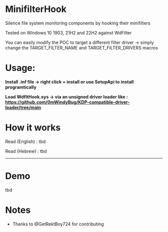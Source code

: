 # MinifilterHook
Silence file system monitoring components by hooking their minifilters

Tested on Windows 10 1903, 21H2 and 22H2 against WdFilter

You can easily modify the POC to target a different filter driver -> simply change the TARGET_FILTER_NAME and TARGET_FILTER_DRIVERS macros 

# Usage:
**Install .inf file  -> right click + install or use SetupApi to install programtically**

**Load WdfltHook.sys -> via an unsigned driver loader like : https://github.com/0mWindyBug/KDP-compatible-driver-loader/tree/main**

# How it works 
Read (English) : tbd 

Read (Hebrew)  : tbd 
***************************
# Demo
tbd


# Notes
- Thanks to @GetRektBoy724 for contributing

  
